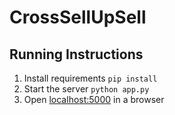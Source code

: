 # CrossSellUpSell

## Running Instructions

1. Install requirements
   `pip install`
2. Start the server
   `python app.py`
3. Open [localhost:5000](localhost:5000) in a browser
